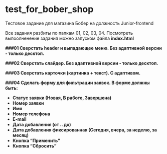 # test_for_bober_shop
Тестовое задание для магазина Бобер на должность Junior-frontend

Все задания разбиты по папкам 01, 02, 03, 04.
Посмотреть выпоолненение задания можно запуском файла <b>index.html<b>

###01
Сверстать header и выпадающее меню. Без адаптивной версии - только десктоп.

###02
Сверстать слайдер. Без адаптивной версии - только десктоп.

###03
Сверстать карточки (картинка + текст). С адаптивом.

###04
Cделать форму для фильтрации заявок. В форме должны быть:
- Статус заявки (Новая, В работе, Завершена)
- Номер заявки
- Имя
- Номер телефона
- E-mail
- Дата добавления (от .. до)
- Дата добавления фиксированная (Сегодня, вчера, за неделю, за месяц)
- Кнопка “Применить”
- Кнопка “Сбросить”

